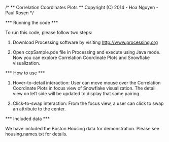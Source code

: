 /*
** Correlation Coordinates Plots
** Copyright (C) 2014 - Hoa Nguyen - Paul Rosen
*/


*** Running the code ***

  To run this code, please follow two steps: 
  
  1. Download Processing software by visiting http://www.processing.org

  2. Open ccpSample.pde file in Processing and execute using Java mode. Now 
  you can explore Correlation Coordinate Plots and Snowflake visualization.

*** How to use ***

  1. Hover-to-detail interaction: User can move mouse over the Correlation 
  Coordinate Plots in focus view of Snowflake visualization. The detail view on 
  left side will be updated to display that same pairing.

  2. Click-to-swap interaction: From the focus view, a user can click to swap 
  an attribute to the center.

*** Included data ***

  We have included the Boston Housing data for demonstration. 
  Please see housing.names.txt for details.

